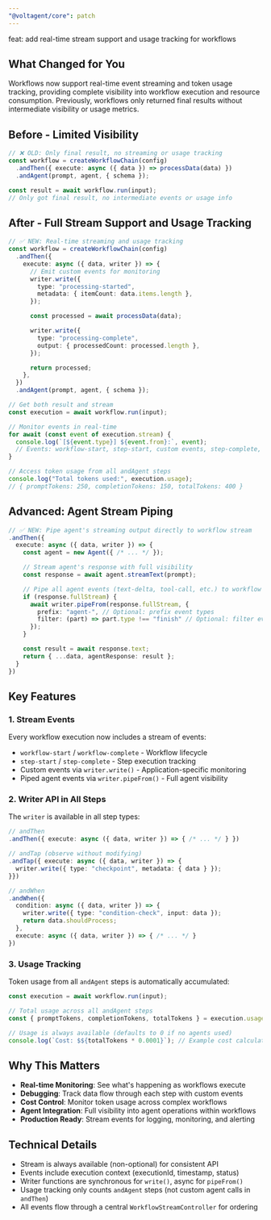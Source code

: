 ```yaml
---
"@voltagent/core": patch
---
```


feat: add real-time stream support and usage tracking for workflows

## What Changed for You

Workflows now support real-time event streaming and token usage tracking, providing complete visibility into workflow execution and resource consumption. Previously, workflows only returned final results without intermediate visibility or usage metrics.

## Before - Limited Visibility

```typescript
// ❌ OLD: Only final result, no streaming or usage tracking
const workflow = createWorkflowChain(config)
  .andThen({ execute: async ({ data }) => processData(data) })
  .andAgent(prompt, agent, { schema });

const result = await workflow.run(input);
// Only got final result, no intermediate events or usage info
```

## After - Full Stream Support and Usage Tracking

```typescript
// ✅ NEW: Real-time streaming and usage tracking
const workflow = createWorkflowChain(config)
  .andThen({
    execute: async ({ data, writer }) => {
      // Emit custom events for monitoring
      writer.write({
        type: "processing-started",
        metadata: { itemCount: data.items.length },
      });

      const processed = await processData(data);

      writer.write({
        type: "processing-complete",
        output: { processedCount: processed.length },
      });

      return processed;
    },
  })
  .andAgent(prompt, agent, { schema });

// Get both result and stream
const execution = await workflow.run(input);

// Monitor events in real-time
for await (const event of execution.stream) {
  console.log(`[${event.type}] ${event.from}:`, event);
  // Events: workflow-start, step-start, custom events, step-complete, workflow-complete
}

// Access token usage from all andAgent steps
console.log("Total tokens used:", execution.usage);
// { promptTokens: 250, completionTokens: 150, totalTokens: 400 }
```

## Advanced: Agent Stream Piping

```typescript
// ✅ NEW: Pipe agent's streaming output directly to workflow stream
.andThen({
  execute: async ({ data, writer }) => {
    const agent = new Agent({ /* ... */ });

    // Stream agent's response with full visibility
    const response = await agent.streamText(prompt);

    // Pipe all agent events (text-delta, tool-call, etc.) to workflow stream
    if (response.fullStream) {
      await writer.pipeFrom(response.fullStream, {
        prefix: "agent-", // Optional: prefix event types
        filter: (part) => part.type !== "finish" // Optional: filter events
      });
    }

    const result = await response.text;
    return { ...data, agentResponse: result };
  }
})
```

## Key Features

### 1. Stream Events

Every workflow execution now includes a stream of events:

- `workflow-start` / `workflow-complete` - Workflow lifecycle
- `step-start` / `step-complete` - Step execution tracking
- Custom events via `writer.write()` - Application-specific monitoring
- Piped agent events via `writer.pipeFrom()` - Full agent visibility

### 2. Writer API in All Steps

The `writer` is available in all step types:

```typescript
// andThen
.andThen({ execute: async ({ data, writer }) => { /* ... */ } })

// andTap (observe without modifying)
.andTap({ execute: async ({ data, writer }) => {
  writer.write({ type: "checkpoint", metadata: { data } });
}})

// andWhen
.andWhen({
  condition: async ({ data, writer }) => {
    writer.write({ type: "condition-check", input: data });
    return data.shouldProcess;
  },
  execute: async ({ data, writer }) => { /* ... */ }
})
```

### 3. Usage Tracking

Token usage from all `andAgent` steps is automatically accumulated:

```typescript
const execution = await workflow.run(input);

// Total usage across all andAgent steps
const { promptTokens, completionTokens, totalTokens } = execution.usage;

// Usage is always available (defaults to 0 if no agents used)
console.log(`Cost: $${totalTokens * 0.0001}`); // Example cost calculation
```

## Why This Matters

- **Real-time Monitoring**: See what's happening as workflows execute
- **Debugging**: Track data flow through each step with custom events
- **Cost Control**: Monitor token usage across complex workflows
- **Agent Integration**: Full visibility into agent operations within workflows
- **Production Ready**: Stream events for logging, monitoring, and alerting

## Technical Details

- Stream is always available (non-optional) for consistent API
- Events include execution context (executionId, timestamp, status)
- Writer functions are synchronous for `write()`, async for `pipeFrom()`
- Usage tracking only counts `andAgent` steps (not custom agent calls in `andThen`)
- All events flow through a central `WorkflowStreamController` for ordering
